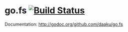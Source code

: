 go.fs [![Build Status](https://secure.travis-ci.org/daaku/go.fs.png)](http://travis-ci.org/daaku/go.fs)
=====

Documentation: http://godoc.org/github.com/daaku/go.fs
